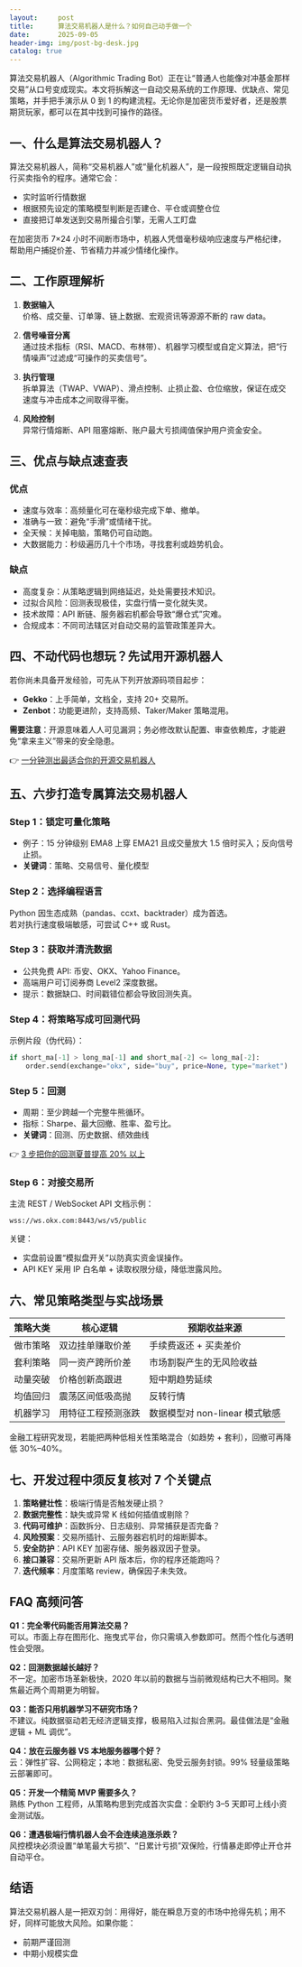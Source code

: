 ```yaml
---
layout:     post
title:      算法交易机器人是什么？如何自己动手做一个
date:       2025-09-05
header-img: img/post-bg-desk.jpg
catalog: true
---
```


算法交易机器人（Algorithmic Trading Bot）正在让“普通人也能像对冲基金那样交易”从口号变成现实。本文将拆解这一自动交易系统的工作原理、优缺点、常见策略，并手把手演示从 0 到 1 的构建流程。无论你是加密货币爱好者，还是股票期货玩家，都可以在其中找到可操作的路径。

## 一、什么是算法交易机器人？

算法交易机器人，简称“交易机器人”或“量化机器人”，是一段按照既定逻辑自动执行买卖指令的程序。通常它会：

- 实时监听行情数据  
- 根据预先设定的策略模型判断是否建仓、平仓或调整仓位  
- 直接把订单发送到交易所撮合引擎，无需人工盯盘

在加密货币 7×24 小时不间断市场中，机器人凭借毫秒级响应速度与严格纪律，帮助用户捕捉价差、节省精力并减少情绪化操作。

## 二、工作原理解析

1. **数据输入**  
   价格、成交量、订单簿、链上数据、宏观资讯等源源不断的 raw data。

2. **信号噪音分离**  
   通过技术指标（RSI、MACD、布林带）、机器学习模型或自定义算法，把“行情噪声”过滤成“可操作的买卖信号”。

3. **执行管理**  
   拆单算法（TWAP、VWAP）、滑点控制、止损止盈、仓位缩放，保证在成交速度与冲击成本之间取得平衡。

4. **风险控制**  
   异常行情熔断、API 阻塞熔断、账户最大亏损阈值保护用户资金安全。

## 三、优点与缺点速查表

### 优点

- 速度与效率：高频量化可在毫秒级完成下单、撤单。  
- 准确与一致：避免“手滑”或情绪干扰。  
- 全天候：关掉电脑，策略仍可自动跑。  
- 大数据能力：秒级遍历几十个市场，寻找套利或趋势机会。

### 缺点

- 高度复杂：从策略逻辑到网络延迟，处处需要技术知识。  
- 过拟合风险：回测表现极佳，实盘行情一变化就失灵。  
- 技术故障：API 断链、服务器宕机都会导致“爆仓式”灾难。  
- 合规成本：不同司法辖区对自动交易的监管政策差异大。

## 四、不动代码也想玩？先试用开源机器人

若你尚未具备开发经验，可先从下列开放源码项目起步：

- **Gekko**：上手简单，文档全，支持 20+ 交易所。  
- **Zenbot**：功能更进阶，支持高频、Taker/Maker 策略混用。

**需要注意**：开源意味着人人可见漏洞；务必修改默认配置、审查依赖库，才能避免“拿来主义”带来的安全隐患。

👉 [一分钟测出最适合你的开源交易机器人](https://okxdog.com/)

## 五、六步打造专属算法交易机器人

### Step 1：锁定可量化策略  
- 例子：15 分钟级别 EMA8 上穿 EMA21 且成交量放大 1.5 倍时买入；反向信号止损。  
- **关键词**：策略、交易信号、量化模型

### Step 2：选择编程语言  
Python 因生态成熟（pandas、ccxt、backtrader）成为首选。  
若对执行速度极端敏感，可尝试 C++ 或 Rust。

### Step 3：获取并清洗数据  
- 公共免费 API: 币安、OKX、Yahoo Finance。  
- 高端用户可订阅券商 Level2 深度数据。  
- 提示：数据缺口、时间戳错位都会导致回测失真。

### Step 4：将策略写成可回测代码  
示例片段（伪代码）：

```python
if short_ma[-1] > long_ma[-1] and short_ma[-2] <= long_ma[-2]:
    order.send(exchange="okx", side="buy", price=None, type="market")
```

### Step 5：回测  
- 周期：至少跨越一个完整牛熊循环。  
- 指标：Sharpe、最大回撤、胜率、盈亏比。  
- **关键词**：回测、历史数据、绩效曲线

👉 [3 步把你的回测夏普提高 20% 以上](https://okxdog.com/)

### Step 6：对接交易所  
主流 REST / WebSocket API 文档示例：

```
wss://ws.okx.com:8443/ws/v5/public
```

关键：  
- 实盘前设置“模拟盘开关”以防真实资金误操作。  
- API KEY 采用 IP 白名单 + 读取权限分级，降低泄露风险。

## 六、常见策略类型与实战场景

| 策略大类 | 核心逻辑 | 预期收益来源 |
|---|---|---|
| 做市策略 | 双边挂单赚取价差 | 手续费返还 + 买卖差价 |
| 套利策略 | 同一资产跨所价差 | 市场割裂产生的无风险收益 |
| 动量突破 | 价格创新高跟进 | 短中期趋势延续 |
| 均值回归 | 震荡区间低吸高抛 | 反转行情 |
| 机器学习 | 用特征工程预测涨跌 | 数据模型对 non-linear 模式敏感 |

金融工程研究发现，若能把两种低相关性策略混合（如趋势 + 套利），回撤可再降低 30%–40%。

## 七、开发过程中须反复核对 7 个关键点

1. **策略健壮性**：极端行情是否触发硬止损？  
2. **数据完整性**：缺失或异常 K 线如何插值或剔除？  
3. **代码可维护**：函数拆分、日志级别、异常捕获是否完备？  
4. **风险预案**：交易所插针、云服务器宕机时的熔断脚本。  
5. **安全防护**：API KEY 加密存储、服务器双因子登录。  
6. **接口兼容**：交易所更新 API 版本后，你的程序还能跑吗？  
7. **迭代频率**：月度策略 review，确保因子未失效。

## FAQ 高频问答

**Q1：完全零代码能否用算法交易？**  
可以。市面上存在图形化、拖曳式平台，你只需填入参数即可。然而个性化与透明性会受限。

**Q2：回测数据越长越好？**  
不一定。加密市场革新极快，2020 年以前的数据与当前微观结构已大不相同。聚焦最近两个周期更为明智。

**Q3：能否只用机器学习不研究市场？**  
不建议。纯数据驱动若无经济逻辑支撑，极易陷入过拟合黑洞。最佳做法是“金融逻辑 + ML 调优”。

**Q4：放在云服务器 VS 本地服务器哪个好？**  
云：弹性扩容、公网稳定；本地：数据私密、免受云服务封锁。99% 轻量级策略云部署即可。

**Q5：开发一个精简 MVP 需要多久？**  
熟练 Python 工程师，从策略构思到完成首次实盘：全职约 3–5 天即可上线小资金测试版。

**Q6：遭遇极端行情机器人会不会连续追涨杀跌？**  
风控模块必须设置“单笔最大亏损”、“日累计亏损”双保险，行情暴走即停止开仓并自动平仓。

## 结语

算法交易机器人是一把双刃剑：用得好，能在瞬息万变的市场中抢得先机；用不好，同样可能放大风险。如果你能：

- 前期严谨回测  
- 中期小规模实盘